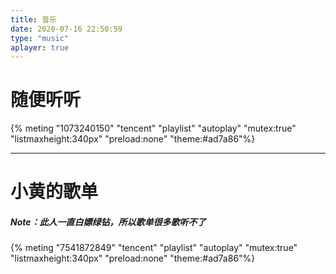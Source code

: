 ```yaml
---
title: 音乐
date: 2020-07-16 22:50:59
type: "music"
aplayer: true
---
```


# 随便听听

{% meting "1073240150" "tencent" "playlist" "autoplay" "mutex:true" "listmaxheight:340px" "preload:none" "theme:#ad7a86"%}

------

# 小黄的歌单

##### *Note：此人一直白嫖绿钻，所以歌单很多歌听不了*

{% meting "7541872849" "tencent" "playlist" "autoplay" "mutex:true" "listmaxheight:340px" "preload:none" "theme:#ad7a86"%}